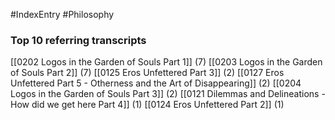 #IndexEntry #Philosophy

### Top 10 referring transcripts
[[0202 Logos in the Garden of Souls Part 1]] (7)
[[0203 Logos in the Garden of Souls Part 2]] (7)
[[0125 Eros Unfettered Part 3]] (2)
[[0127 Eros Unfettered Part 5 - Otherness and the Art of Disappearing]] (2)
[[0204 Logos in the Garden of Souls Part 3]] (2)
[[0121 Dilemmas and Delineations - How did we get here Part 4]] (1)
[[0124 Eros Unfettered Part 2]] (1)

